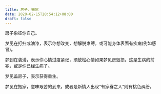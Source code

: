 ```yaml
---
title: 房子、搬家
date: 2020-02-15T20:54:12+08:00
draft: false
---
```


房子象征你自己。<br>


梦见在打扫或油漆，表示你想改变，想解脱束缚，或可能身体表面有疾病(例如感冒)。<br>


梦到在装潢，表示你心情过度紧张，须放松心情如果梦见房毁损，这是生病的前兆，或是你已经生病了。<br>


梦见盖房子，表示获得重生。<br>


梦见在搬家，意味艰苦的到来，或者是新情人出现“有家眷之人”则有桃色纠纷。<br>

